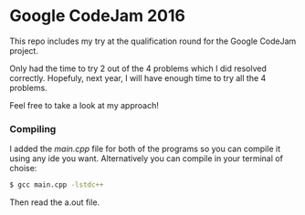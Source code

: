 # Google CodeJam 2016

This repo includes my try at the qualification round for the Google CodeJam project.

Only had the time to try 2 out of the 4 problems which I did resolved correctly. Hopefuly, next year, I will have enough time to try all the 4 problems.

Feel free to take a look at my approach!

### Compiling

I added the *main.cpp* file for both of the programs so you can compile it using any ide you want. Alternatively you can compile in your terminal of choise:

```sh
$ gcc main.cpp -lstdc++
```
Then read the a.out file.